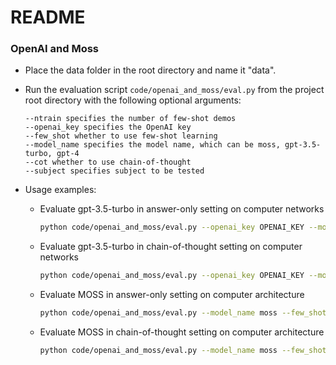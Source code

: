 # README



### OpenAI and Moss

* Place the data folder in the root directory and name it "data".

* Run the evaluation script `code/openai_and_moss/eval.py` from the project root directory with the following optional arguments:

  ```
  --ntrain specifies the number of few-shot demos
  --openai_key specifies the OpenAI key
  --few_shot whether to use few-shot learning
  --model_name specifies the model name, which can be moss, gpt-3.5-turbo, gpt-4
  --cot whether to use chain-of-thought
  --subject specifies subject to be tested
  ```

* Usage examples:

  * Evaluate gpt-3.5-turbo in answer-only setting on computer networks

    ```bash
    python code/openai_and_moss/eval.py --openai_key OPENAI_KEY --model_name gpt-3.5-turbo --few_shot -s operating_system
    ```

  * Evaluate gpt-3.5-turbo in chain-of-thought setting on computer networks

    ```bash
    python code/openai_and_moss/eval.py --openai_key OPENAI_KEY --model_name gpt-3.5-turbo --few_shot -s operating_system --cot
    ```

  * Evaluate MOSS in answer-only setting on computer architecture

    ```bash
    python code/openai_and_moss/eval.py --model_name moss --few_shot --ntrain 5 -s "computer_architecture" 
    ```

  * Evaluate MOSS in chain-of-thought setting on computer architecture

    ```bash
    python code/openai_and_moss/eval.py --model_name moss --few_shot --ntrain 5 -s "computer_architecture" --cot
    ```

    

